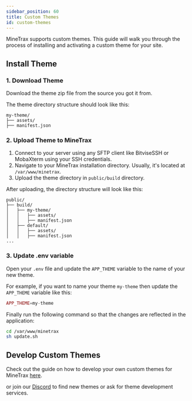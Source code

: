 ```yaml
---
sidebar_position: 60
title: Custom Themes
id: custom-themes
---
```


MineTrax supports custom themes. 
This guide will walk you through the process of installing and activating a custom theme for your site.

## Install Theme

### 1. Download Theme

Download the theme zip file from the source you got it from.

The theme directory structure should look like this:

```
my-theme/
├── assets/
├── manifest.json
```

### 2. Upload Theme to MineTrax

1. Connect to your server using any SFTP client like BitviseSSH or MobaXterm using your SSH credentials.
2. Navigate to your MineTrax installation directory. Usually, it's located at `/var/www/minetrax`.
3. Upload the theme directory in `public/build` directory.

After uploading, the directory structure will look like this:

```
public/
├── build/
│   ├── my-theme/
│   │   ├── assets/
│   │   ├── manifest.json
│   ├── default/
│   │   ├── assets/
│   │   ├── manifest.json
...
```

### 3. Update .env variable

Open your `.env` file and update the `APP_THEME` variable to the name of your new theme.

For example, if you want to name your theme `my-theme` then update the `APP_THEME` variable like this:

```php title=".env"
APP_THEME=my-theme
```

Finally run the following command so that the changes are reflected in the application:

```bash
cd /var/www/minetrax
sh update.sh
```


## Develop Custom Themes

Check out the guide on how to develop your own custom themes for MineTrax [here](../development/develop-custom-themes).

or join our [Discord](https://discord.gg/Hzfj27k) to find new themes or ask for theme development services.
